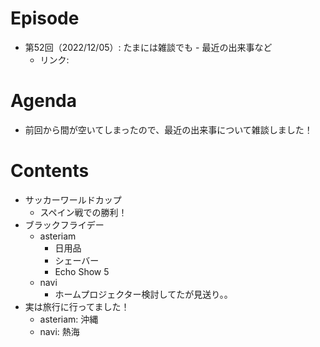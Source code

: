 # Episode
- 第52回（2022/12/05）: たまには雑談でも - 最近の出来事など
    - リンク: 

# Agenda
- 前回から間が空いてしまったので、最近の出来事について雑談しました！

# Contents
- サッカーワールドカップ
    - スペイン戦での勝利！
- ブラックフライデー
    - asteriam
        - 日用品
        - シェーバー
        - Echo Show 5
    - navi
        - ホームプロジェクター検討してたが見送り。。
- 実は旅行に行ってました！
    - asteriam: 沖縄
    - navi: 熱海

